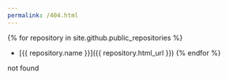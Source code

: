 ```yaml
---
permalink: /404.html
---
```


{% for repository in site.github.public_repositories %}
  * [{{ repository.name }}]({{ repository.html_url }})
{% endfor %}

not found